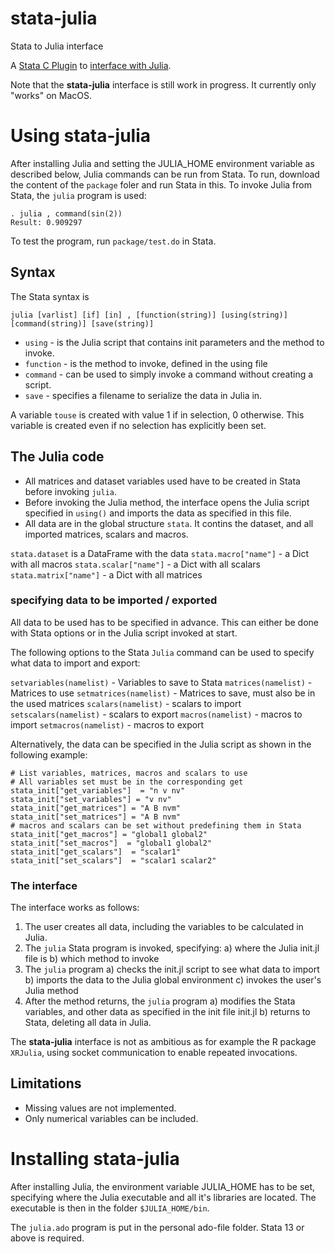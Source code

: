 # stata-julia
Stata to Julia interface

A [Stata C Plugin](https://www.stata.com/plugins/) to [interface with Julia](https://docs.julialang.org/en/stable/manual/embedding/#High-Level-Embedding-1).

Note that the __stata-julia__ interface is still work in progress. It currently only "works" on MacOS.

# Using stata-julia

After installing Julia and setting the JULIA_HOME environment variable as described below, Julia commands can be run from Stata. To run, download the content of the `package` foler and run Stata in this. To invoke Julia from Stata, the `julia` program is used:

```
. julia , command(sin(2))
Result: 0.909297
```

To test the program, run `package/test.do` in Stata.

## Syntax

The Stata syntax is

```
julia [varlist] [if] [in] , [function(string)] [using(string)] [command(string)] [save(string)]
```

* `using` - is the Julia script that contains init parameters and the method to invoke.
* `function` - is the method to invoke, defined in the using file
* `command` - can be used to simply invoke a command without creating a script.
* `save` - specifies a filename to serialize the data in Julia in.

A variable `touse` is created with value 1 if in selection, 0 otherwise. This variable is created even if no selection has explicitly been set.

## The Julia code

* All matrices and dataset variables used have to be created in Stata before invoking `julia`.
* Before invoking the Julia method, the interface opens the Julia script specified in `using()` and imports the data as specified in this file.
* All data are in the global structure `stata`. It contins the dataset, and all imported matrices, scalars and macros.

`stata.dataset` is a DataFrame with the data
`stata.macro["name"]` - a Dict with all macros
`stata.scalar["name"]` - a Dict with all scalars
`stata.matrix["name"]` - a Dict with all matrices

### specifying data to be imported / exported

All data to be used has to be specified in advance. This can either be done with Stata options or in the Julia script invoked at start.

The following options to the Stata `Julia` command can be used to specify what data to import and export:

 `setvariables(namelist)` - Variables to save to Stata
 `matrices(namelist)` - Matrices to use
 `setmatrices(namelist)` - Matrices to save, must also be in the used matrices
 `scalars(namelist)` - scalars to import
 `setscalars(namelist)` - scalars to export
 `macros(namelist)` - macros to import
 `setmacros(namelist)` - macros to export

Alternatively, the data can be specified in the Julia script as shown in the following example:

```
# List variables, matrices, macros and scalars to use
# All variables set must be in the corresponding get
stata_init["get_variables"]  = "n v nv"
stata_init["set_variables"] = "v nv"
stata_init["get_matrices"] = "A B nvm"
stata_init["set_matrices"] = "A B nvm"
# macros and scalars can be set without predefining them in Stata
stata_init["get_macros"] = "global1 global2"
stata_init["set_macros"]  = "global1 global2"
stata_init["get_scalars"]  = "scalar1"
stata_init["set_scalars"]  = "scalar1 scalar2"
```

### The interface

The interface works as follows:

1) The user creates all data, including the variables to be calculated in Julia.
2) The `julia` Stata program is invoked, specifying:
    a) where the Julia init.jl file is
    b) which method to invoke
3) The `julia` program
    a) checks the init.jl script to see what data to import
    b) imports the data to the Julia global environment
    c) invokes the user's Julia method
4) After the method returns, the `julia` program
    a) modifies the Stata variables, and other data as specified in the init file init.jl
    b) returns to Stata, deleting all data in Julia.

The __stata-julia__ interface is not as ambitious as for example the R package `XRJulia`, using socket communication to enable repeated invocations.

## Limitations

- Missing values are not implemented.
- Only numerical variables can be included.

# Installing stata-julia

After installing Julia, the environment variable JULIA_HOME has to be set, specifying where the Julia executable and all it's libraries are located. The executable is then in the folder `$JULIA_HOME/bin`.

The `julia.ado` program is put in the personal ado-file folder. Stata 13 or above is required.
